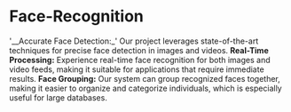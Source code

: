 # Face-Recognition
'__Accurate Face Detection:_' Our project leverages state-of-the-art techniques for precise face detection in images and videos.
**Real-Time Processing:** Experience real-time face recognition for both images and video feeds, making it suitable for applications that require immediate results.
**Face Grouping:** Our system can group recognized faces together, making it easier to organize and categorize individuals, which is especially useful for large databases.
